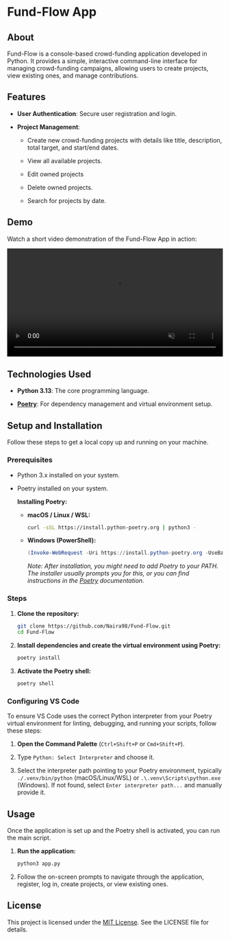 # Fund-Flow App

## About

Fund-Flow is a console-based crowd-funding application developed in Python. It provides a simple, interactive command-line interface for managing crowd-funding campaigns, allowing users to create projects, view existing ones, and manage contributions.

## Features

* **User Authentication**: Secure user registration and login.

* **Project Management**:

    * Create new crowd-funding projects with details like title, description, total target, and start/end dates.

    * View all available projects.

    * Edit owned projects

    * Delete owned projects.

    * Search for projects by date.

## Demo

Watch a short video demonstration of the Fund-Flow App in action:

<video src="./demo_video.mp4" controls autoplay loop muted width="100%"></video>

## Technologies Used

* **Python 3.13**: The core programming language.

* **[Poetry](https://python-poetry.org/)**: For dependency management and virtual environment setup.

## Setup and Installation

Follow these steps to get a local copy up and running on your machine.

### Prerequisites

* Python 3.x installed on your system.

* Poetry installed on your system.

    **Installing Poetry:**

    * **macOS / Linux / WSL:**

        ```bash
        curl -sSL https://install.python-poetry.org | python3 -
        ```

    * **Windows (PowerShell):**

        ```powershell
        (Invoke-WebRequest -Uri https://install.python-poetry.org -UseBasicParsing).Content | py -
        ```

        *Note: After installation, you might need to add Poetry to your PATH. The installer usually prompts you for this, or you can find instructions in the [Poetry](https://python-poetry.org/) documentation.*

### Steps

1.  **Clone the repository:**

    ```bash
    git clone https://github.com/Naira98/Fund-Flow.git
    cd Fund-Flow
    ```

2.  **Install dependencies and create the virtual environment using Poetry:**

    ```bash
    poetry install
    ```

3.  **Activate the Poetry shell:**

    ```bash
    poetry shell
    ```

### Configuring VS Code

To ensure VS Code uses the correct Python interpreter from your Poetry virtual environment for linting, debugging, and running your scripts, follow these steps:

1.  **Open the Command Palette** (`Ctrl+Shift+P` or `Cmd+Shift+P`).

2.  Type `Python: Select Interpreter` and choose it.

3.  Select the interpreter path pointing to your Poetry environment, typically `./.venv/bin/python` (macOS/Linux/WSL) or `.\.venv\Scripts\python.exe` (Windows). If not found, select `Enter interpreter path...` and manually provide it.

## Usage

Once the application is set up and the Poetry shell is activated, you can run the main script.

1.  **Run the application:**

    ```bash
    python3 app.py
    ```

2.  Follow the on-screen prompts to navigate through the application, register, log in, create projects, or view existing ones.

## License

This project is licensed under the [MIT License](https://opensource.org/licenses/MIT). See the LICENSE file for details.
